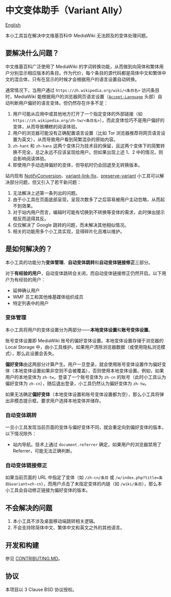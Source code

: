 # 中文变体助手（Variant Ally）
[English](./README.EN.MD)

本小工具旨在解决中文维基百科中 MediaWiki 无法顾及的变体处理问题。

## 要解决什么问题？
中文维基百科广泛使用了 MediaWiki 的字词转换功能，从而做到向简体和繁体用户分别显示相应版本的条目。作为代价，每个条目的源代码都是简体中文和繁体中文的混合体，只有在显示的时候才会根据用户的语言设置自动转换。

通常情况下，当用户通过 `https://zh.wikipedia.org/wiki/<条目名>` 访问条目时，MediaWiki 能根据用户的浏览器网页语言设置（[`Accept-Language`](https://developer.mozilla.org/en-US/docs/Web/HTTP/Headers/Accept-Language) 头部）自动判断用户偏好的语言变体。但仍然存在许多不足：

1. 用户可能从应用中或其他地方打开了一个指定变体的外部链接（如 `https://zh.wikipedia.org/zh-tw/<条目名>`），而此变体恰巧不是用户偏好的变体，从而导致糟糕的阅读体验。
2. 用户的浏览器可能没有正确配置语言设置（比如 Tor 浏览器推荐将网页语言设置为英文），从而导致用户看到简繁混杂的原始内容。
3. `zh-hant` 和 `zh-hans` 这两个变体只为技术目的保留，且这两个变体下的简繁转换不完全，总之永远不应该呈现给用户。但如果出现上述 1、2 中的情况，则会影响阅读体验。
4. 即使用户手动选择偏好的变体，但导航时仍会回退至无转换版本。

站内现有 [NotifyConversion](https://zh.wikipedia.org/wiki/MediaWiki:Gadget-notifyConversion.js)、[variant-link-fix](https://zh.wikipedia.org/wiki/MediaWiki:Gadget-variant-link-fix.js)、[preserve-variant](https://zh.wikipedia.org/wiki/MediaWiki:Gadget-preserve-variant.js) 小工具可以解决部分问题，但又引入了若干新问题：
1. 无法解决上述第一条列出的问题。
2. 由于小工具在页面底部呈现，呈现次数多了之后容易被用户主动忽略，从而起不到效果。
3. 对于站内用户而言，编辑时可能有切换到不转换等变体的需求，此时弹出提示框反而适得其反。
4. 仅仅解决了 Google 跳转的问题，而未解决其他相似情况。
5. 相关的功能用多个小工具实现，显得碎片化且难以维护。

## 是如何解决的？
本小工具的功能分为**变体管理**、**自动变体跳转**和**自动变体链接修正**三部分。

对于**有经验的用户**，自动变体跳转会关闭，而自动变体链接修正仍然开启。以下用户为有经验的用户：
- 延伸确认用户
- WMF 员工和其他维基媒体组织成员
- 特定列表中的用户

### 变体管理
本小工具将用户的变体设置分为两部分——**本地变体设置**和**账号变体设置**。

账号变体设置即 MediaWiki 账号的偏好变体设置。本地变体设置存储于浏览器的 Local Storage 中，由小工具维护。如果用户清除浏览器数据（或使用隐私浏览模式），那么此设置会丢失。

**偏好变体**由这两部分计算产生。用户一旦登录，就会使用账号变体设置作为偏好变体（本地变体设置如果非空则不会被覆盖），否则使用本地变体设置。例如，如果用户的本地变体为 `zh-tw`，登录了一个账号变体为 `zh-cn` 的账号（此时小工具认为偏好变体为 `zh-cn`），随后退出登录，小工具仍然认为偏好变体为 `zh-tw`。

如果无法确定**偏好变体**（本地变体设置和账号变体设置都为空），那么小工具将弹出非模态提示框，要求用户选择本地变体并储存。

### 自动变体跳转
一旦小工具发现当前页面的变体与偏好变体不同，就会重定向到偏好变体的版本，以下情况除外：
- 站内导航。技术上通过 `document.referrer` 确定，如果用户的浏览器禁用了 Referrer，可能无法正确判断。

### 自动变体链接修正
如果当前页面的 URL 中指定了变体（如 `/zh-cn/条目` 或 `/w/index.php?title=条目&variant=zh-cn`），而用户点击了未指定变体的内链（如 `/wiki/条目`），那么本小工具会自动修正链接为偏好变体的版本。

## 不会解决的问题
1. 本小工具不涉及桌面移动端跳转相关逻辑。
2. 不会支持除简体中文、繁体中文和英文之外的其他语言。

## 开发和构建
参见 [CONTRIBUTING.MD](./CONTRIBUTING.MD)。

## 协议
本项目以 3 Clause BSD 协议授权。
